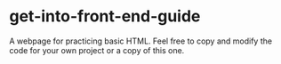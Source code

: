 # get-into-front-end-guide
 A webpage for practicing basic HTML. Feel free to copy and modify the code for your own project or a copy of this one.
